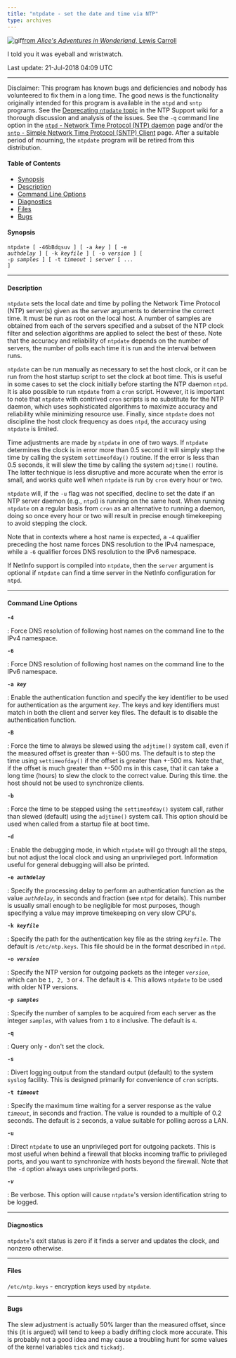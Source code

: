 ```yaml
---
title: "ntpdate - set the date and time via NTP"
type: archives
---
```


![gif](/archives/pic/rabbit.gif)[from _Alice's Adventures in Wonderland_, Lewis Carroll](/reflib/pictures)

I told you it was eyeball and wristwatch.

Last update: 21-Jul-2018 04:09 UTC

* * *

Disclaimer: This program has known bugs and deficiencies and nobody has volunteered to fix them in a long time. The good news is the functionality originally intended for this program is available in the <code>ntpd</code> and <code>sntp</code> programs. See the [Deprecating <code>ntpdate</code> topic](http://support.ntp.org/Dev/DeprecatingNtpdate) in the NTP Support wiki for a thorough discussion and analysis of the issues. See the <code>-q</code> command line option in the [<code>ntpd</code> - Network Time Protocol (NTP) daemon](/archives/4.2.8-series/ntpd) page and/or the [<code>sntp</code> - Simple Network Time Protocol (SNTP) Client](/archives/4.2.8-series/sntp) page. After a suitable period of mourning, the <code>ntpdate</code> program will be retired from this distribution.

#### Table of Contents

* [Synopsis](/archives/4.2.8-series/ntpdate/#synopsis)
* [Description](/archives/4.2.8-series/ntpdate/#description)
* [Command Line Options](/archives/4.2.8-series/ntpdate/#command-line-options)
* [Diagnostics](/archives/4.2.8-series/ntpdate/#diagnostics)
* [Files](/archives/4.2.8-series/ntpdate/#files)
* [Bugs](/archives/4.2.8-series/ntpdate/#bugs)

#### Synopsis

<code>ntpdate [ -46bBdqsuv ] [ -a _key_ ] [ -e _authdelay_ ] [ -k _keyfile_ ] [ -o _version_ ] [ -p _samples_ ] [ -t _timeout_ ] _server_ [ ... ]</code>

* * *

#### Description

<code>ntpdate</code> sets the local date and time by polling the Network Time Protocol (NTP) server(s) given as the _server_ arguments to determine the correct time. It must be run as root on the local host. A number of samples are obtained from each of the servers specified and a subset of the NTP clock filter and selection algorithms are applied to select the best of these. Note that the accuracy and reliability of <code>ntpdate</code> depends on the number of servers, the number of polls each time it is run and the interval between runs.

<code>ntpdate</code> can be run manually as necessary to set the host clock, or it can be run from the host startup script to set the clock at boot time. This is useful in some cases to set the clock initially before starting the NTP daemon <code>ntpd</code>. It is also possible to run <code>ntpdate</code> from a <code>cron</code> script. However, it is important to note that <code>ntpdate</code> with contrived <code>cron</code> scripts is no substitute for the NTP daemon, which uses sophisticated algorithms to maximize accuracy and reliability while minimizing resource use. Finally, since <code>ntpdate</code> does not discipline the host clock frequency as does <code>ntpd</code>, the accuracy using <code>ntpdate</code> is limited.

Time adjustments are made by <code>ntpdate</code> in one of two ways. If <code>ntpdate</code> determines the clock is in error more than 0.5 second it will simply step the time by calling the system <code>settimeofday()</code> routine. If the error is less than 0.5 seconds, it will slew the time by calling the system <code>adjtime()</code> routine. The latter technique is less disruptive and more accurate when the error is small, and works quite well when <code>ntpdate</code> is run by <code>cron</code> every hour or two.

<code>ntpdate</code> will, if the <code>-u</code> flag was not specified, decline to set the date if an NTP server daemon (e.g., <code>ntpd</code>) is running on the same host. When running <code>ntpdate</code> on a regular basis from <code>cron</code> as an alternative to running a daemon, doing so once every hour or two will result in precise enough timekeeping to avoid stepping the clock.

Note that in contexts where a host name is expected, a <code>-4</code> qualifier preceding the host name forces DNS resolution to the IPv4 namespace, while a <code>-6</code> qualifier forces DNS resolution to the IPv6 namespace.

If NetInfo support is compiled into <code>ntpdate</code>, then the <code>server</code> argument is optional if <code>ntpdate</code> can find a time server in the NetInfo configuration for <code>ntpd</code>.

* * *

#### Command Line Options

<code>**-4**</code>

: Force DNS resolution of following host names on the command line to the IPv4 namespace.

<code>**-6**</code>

: Force DNS resolution of following host names on the command line to the IPv6 namespace.

<code>**-a _key_**</code>

: Enable the authentication function and specify the key identifier to be used for authentication as the argument <code>_key_</code>. The keys and key identifiers must match in both the client and server key files. The default is to disable the authentication function.

<code>**-B**</code>

: Force the time to always be slewed using the <code>adjtime()</code> system call, even if the measured offset is greater than +-500 ms. The default is to step the time using <code>settimeofday()</code> if the offset is greater than +-500 ms. Note that, if the offset is much greater than +-500 ms in this case, that it can take a long time (hours) to slew the clock to the correct value. During this time. the host should not be used to synchronize clients.

<code>**-b**</code>

: Force the time to be stepped using the <code>settimeofday()</code> system call, rather than slewed (default) using the <code>adjtime()</code> system call. This option should be used when called from a startup file at boot time.

<code>**-d**</code>

: Enable the debugging mode, in which <code>ntpdate</code> will go through all the steps, but not adjust the local clock and using an unprivileged port. Information useful for general debugging will also be printed.

<code>**-e _authdelay_**</code>

: Specify the processing delay to perform an authentication function as the value <code>_authdelay_</code>, in seconds and fraction (see <code>ntpd</code> for details). This number is usually small enough to be negligible for most purposes, though specifying a value may improve timekeeping on very slow CPU's.

<code>**-k _keyfile_**</code>

: Specify the path for the authentication key file as the string <code>_keyfile_</code>. The default is <code>/etc/ntp.keys</code>. This file should be in the format described in <code>ntpd</code>.

<code>**-o _version_**</code>

: Specify the NTP version for outgoing packets as the integer <code>_version_</code>, which can be <code>1, 2, 3</code> or <code>4</code>. The default is <code>4</code>. This allows <code>ntpdate</code> to be used with older NTP versions.

<code>**-p _samples_**</code>

: Specify the number of samples to be acquired from each server as the integer <code>_samples_</code>, with values from <code>1</code> to <code>8</code> inclusive. The default is <code>4</code>.

<code>**-q**</code>

: Query only - don't set the clock.

<code>**-s**</code>

: Divert logging output from the standard output (default) to the system <code>syslog</code> facility. This is designed primarily for convenience of <code>cron</code> scripts.

<code>**-t _timeout_**</code>

: Specify the maximum time waiting for a server response as the value <code>_timeout_</code>, in seconds and fraction. The value is rounded to a multiple of 0.2 seconds. The default is <code>2</code> seconds, a value suitable for polling across a LAN.

<code>**-u**</code>

: Direct <code>ntpdate</code> to use an unprivileged port for outgoing packets. This is most useful when behind a firewall that blocks incoming traffic to privileged ports, and you want to synchronize with hosts beyond the firewall. Note that the <code>-d</code> option always uses unprivileged ports.

<code>**-_v_**</code>

: Be verbose. This option will cause <code>ntpdate</code>'s version identification string to be logged.

* * *

#### Diagnostics

<code>ntpdate</code>'s exit status is zero if it finds a server and updates the clock, and nonzero otherwise.

* * *

#### Files

<code>/etc/ntp.keys</code> - encryption keys used by <code>ntpdate</code>.

* * *

#### Bugs

The slew adjustment is actually 50% larger than the measured offset, since this (it is argued) will tend to keep a badly drifting clock more accurate. This is probably not a good idea and may cause a troubling hunt for some values of the kernel variables <code>tick</code> and <code>tickadj</code>. 